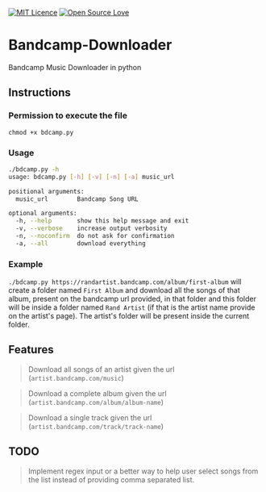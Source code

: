 [![MIT Licence](https://badges.frapsoft.com/os/mit/mit-175x39.png?v=103)](https://opensource.org/licenses/mit-license.php)
[![Open Source Love](https://badges.frapsoft.com/os/v2/open-source-175x29.png?v=103)](https://github.com/ellerbrock/open-source-badge/)

# Bandcamp-Downloader
Bandcamp Music Downloader in python

## Instructions

### Permission to execute the file
`chmod +x bdcamp.py`

### Usage
```bash 
./bdcamp.py -h
usage: bdcamp.py [-h] [-v] [-n] [-a] music_url

positional arguments:
  music_url        Bandcamp Song URL

optional arguments:
  -h, --help       show this help message and exit
  -v, --verbose    increase output verbosity
  -n, --noconfirm  do not ask for confirmation
  -a, --all        download everything
```

### Example
`./bdcamp.py https://randartist.bandcamp.com/album/first-album` will create a folder named `First Album` and download all the
songs of that album, present on the bandcamp url provided, in that folder and this folder will be inside a folder named
`Rand Artist` (if that is the artist name provide on the artist's page). The artist's folder will be present inside the current folder.

## Features

> Download all songs of an artist given the url (`artist.bandcamp.com/music`)

> Download a complete album given the url (`artist.bandcamp.com/album/album-name`)

> Download a single track given the url (`artist.bandcamp.com/track/track-name`)

## TODO

> Implement regex input or a better way to help user select songs from the list instead of providing comma separated list.
